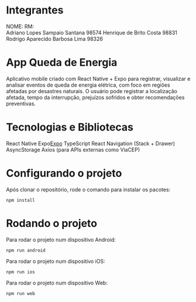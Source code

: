 # Integrantes 
NOME:                                           RM:     
Adriano Lopes Sampaio Santana                     98574
Henrique de Brito Costa                    	      98831 
Rodrigo Aparecido Barbosa Lima                    98326  

# App Queda de Energia
Aplicativo mobile criado com React Native + Expo para registrar, visualizar e analisar eventos de queda de energia elétrica, com foco em regiões afetadas por desastres naturais.
O usuário pode registrar a localização afetada, tempo da interrupção, prejuízos sofridos e obter recomendações preventivas.



# Tecnologias e Bibliotecas
React Native
Expo[Expo](https://expo.dev/)
TypeScript
React Navigation (Stack + Drawer)
AsyncStorage
Axios (para APIs externas como ViaCEP)

# Configurando o projeto
Após clonar o repositório, rode o comando para instalar os pacotes:

`npm install`

# Rodando o projeto
Para rodar o projeto num dispositivo Android:

`npm run android`

Para rodar o projeto num dispositivo iOS:

`npm run ios`

Para rodar o projeto num dispositivo Web:

`npm run web`